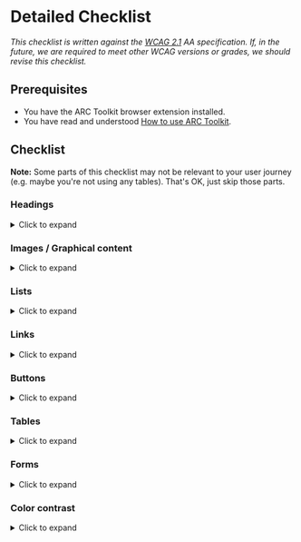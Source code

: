 # Detailed Checklist

<i>This checklist is written against the [WCAG 2.1](https://www.w3.org/TR/WCAG21/) AA specification. If, in the future, we are required to meet other WCAG versions or grades, we should revise this checklist.</i>

## Prerequisites
- You have the ARC Toolkit browser extension installed.
- You have read and understood [How to use ARC Toolkit](how-to-arc-toolkit.md).

## Checklist

**Note:** Some parts of this checklist may not be relevant to your user journey (e.g. maybe you're not using any tables). That's OK, just skip those parts.

### Headings

<details>
<summary>Click to expand</summary>

**We should ensure that:**

- All headings use the correct semantic `<hX>` tag (e.g. `<h1>`).
- There is only be one `<h1>` element per page.
- All headings are written in the correct logical sequence.
  - The order should descend, a `<h4>` should not appear on the page before the first `<h3>` element
  - Heading levels should not be skipped. Don't jump from `<h1>` to `<h3>` and skip `<h2>`. See the *tips* section below for how you can fix styling issues caused by this.
- All heading text correctly describes the page/section it is in.

**How to test:**

- Run an audit in ARC Toolkit. Select the "Headings" test group. It will visually identify each heading on the page and raise any warnings.
- Navigate through the journey with a screen reader. Use only the "Navigate to next heading" shortcut.

**Tips:**

- If we have to use a `<h2>` but need the styles of a `<h3>`, we can easily select the correct styles using the [Wildcard `<Heading />` components](https://storybook.sgdev.org/?path=/story/wildcard-typography-all--simple).
  - Example: `<H3 as={H2}>Hello</H3>`
- If you are still unsure about something, consult the [W3 guide on headings](https://www.w3.org/WAI/tutorials/page-structure/headings/).
</details>

### Images / Graphical content

<details>
<summary>Click to expand</summary>

**We should ensure that:**

- All `<img>` elements have an appropriate descriptive attribute
  - If it adds value to the user journey, the `alt` should describe the image.
  - If it does not add value (it is purely decorative), the `alt` attribute should explicitly be set as "".
    - Example: `<img alt=""/>`
  - If it contains text, the alt description should include the image's text.
- All `<svg>` elements have an appropriate descriptive attribute
  - If it adds value to the user journey, it should include a `<title>` element within the SVG. This element should be referenced through `aria-labelledby` on the `svg` element.
    - Example: `<svg aria-labelledby="svgtitle1"><title id="svgtitle1">Settings</title> [other svg code]</svg>`
    - **Note:** Our `mdi-react` icons currently do not support injecting a `<title>` element. We are currently investigating a solution in [this issue](https://github.com/sourcegraph/sourcegraph/issues/32379). 

**How to test:**

- Run an audit in ARC Toolkit. Select the "Images" test group. It will visually identify each image on the page and raise any warnings.
- Navigate through the journey with a screen reader. Watch out for any "unlabelled image" (or similar) readouts.

**Tips:**

- If you are still unsure about something, consult the [W3 guide on images](https://www.w3.org/WAI/tutorials/images/).
</details>

### Lists

<details>
<summary>Click to expand</summary>

**We should ensure that:**

- Lists of items that are related to each other use correct list elements.
  - Documentation on each list element: [`<ol>`](https://developer.mozilla.org/en-US/docs/Web/HTML/Element/ol), [`<ul>`](https://developer.mozilla.org/en-US/docs/Web/HTML/Element/ul), [`<li>`](https://developer.mozilla.org/en-US/docs/Web/HTML/Element/li), [`<dl>`](https://developer.mozilla.org/en-US/docs/Web/HTML/Element/dl).

**How to test:**

- Run an audit in ARC Toolkit. Select the "Lists" test group. It will visually identify each list on the page and raise any warnings. Check that everything that *should* be a list *is* a list.
</details>

### Links

<details>
<summary>Click to expand</summary>

**We should ensure that:**

- All actions that navigate use the `<a>` element.
- We never use the `<a>` element for an action that *does not* navigate.
- All `<a>` elements have a valid `href` attribute that describes where the user will be navigated to.
- All navigation actions are recognizable as links.
- All navigation actions are correct focus styles.

**How to test:**

- Run an audit in ARC Toolkit. Select the "Links" test group. It will visually identify each link on the page and raise any warnings. Check that everything that *should* be a link *is* a link.

**Tips**

- Use the [Wildcard `<Link />` component](https://storybook.sgdev.org/?path=/story/wildcard-link--simple).
</details>

### Buttons

<details>
<summary>Click to expand</summary>

**We should ensure that:**

- All action that do not navigate use the `<button>` element.
- All `<button>` elements have a valid `type` attribute that describes the action.
- All button elements are recognizable as buttons.
- All button elements have correct focus styles.

**How to test:**

- Run an audit in ARC Toolkit. Select the "Buttons" test group. It will visually identify each button on the page and raise any warnings. Check that everything that *should* be a button *is* a button.

**Tips**

- Use the [Wildcard `<Button />` component](https://storybook.sgdev.org/?path=/story/wildcard-button--simple).
</details>

### Tables

<details>
<summary>Click to expand</summary>

**We should ensure that:**

- All tabular data uses the [`<table>`](https://developer.mozilla.org/en-US/docs/Web/HTML/Element/table) element and associated child elements such as `th` and `td`.
  - Do we need to display data in rows and columns? Use `<table>`.

**How to test:**

- Run an audit in ARC Toolkit. Select the "Tables" test group. It will visually identify each table on the page and raise any warnings.

**Tips**

- If you are still unsure about something, consult the [W3 guide on images](https://www.w3.org/WAI/tutorials/tables/).
</details>

### Forms

<details>
<summary>Click to expand</summary>

**We should ensure that:**

- All form inputs have a corresponding `<label>` element or `aria-label` attribute.
- Related form elements are grouped with `<fieldset>`.
  - Example: A group of radio buttons should be grouped within a `fieldset`
- Any errors are correctly associated with the relevant input.
- It is possible to identify error, warning and success states of the form through text.
  - We cannot assume that a user can identify these through color alone.

**Note:** Forms can be complex! We heavily encourage you to to seek further information using the [W3 forms guide](https://www.w3.org/WAI/tutorials/forms/). Accessibility guidelines can differ depending on the type of form.

**How to test:**

- Run an audit in ARC Toolkit. Select the "Forms" test group. It will visually identify each form and input on the page, show respective labels and raise any warnings.
- Complete the form using a screen reader. Be sure to test all states, including any errors.

**Tips**:

- If you are still unsure about something, consult the [W3 guide on forms](https://www.w3.org/WAI/tutorials/forms/).
</details>

### Color contrast

<details>
<summary>Click to expand</summary>

**We should ensure that:**

- Borders and icons have a contrast ratio of at least 3:1 against their backgrounds.
- Body text has contrast ratio of at least 4.5:1 against its background.
- Large text has a contrast ratio of at least 3:1 against its background.

**How to test:**

- Run an audit in ARC Toolkit. Select the "Color Contrast" test group. It will report any contrast violations on the current page.
- Be sure to run this audit in **both** dark and light themes.
</details>

